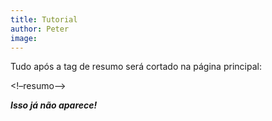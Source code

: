 ```yaml
---
title: Tutorial
author: Peter
image:
---
```



Tudo após a tag de resumo será cortado na página principal:

&lt;!–resumo–&gt;

***Isso já não aparece!***